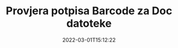 ---
############################# Static ############################
layout: "auto-gen-signature"
date: 2022-03-01T15:12:22
draft: false
operation: Verify
signaturetype: Barcode
fileformat: Doc
productName: .NET
lang: hr
productCode: net
otherformats: pdf doc docx docm dot dotm dotx odt ott rtf xls xlsx xlsm xlsb csv ods ots xltx xltm ppt pptx pps ppsx odp otp potx potm pptm ppsm png jpg bmp gif tiff svg webp wmf
breadcrumb: Put Barcode signature on Doc for C#

############################# Head ############################
head_title: "Provjera Barcode potpisa za Doc datoteke putem C#"
head_description: "Upotrijebite samo nekoliko redaka .NET koda za provjeru Doc dokumenata i njihovih Barcode potpisa."

############################# Header ############################
title: "Provjera potpisa Barcode za Doc datoteke"
description: "API za .NET pruža priliku za provjeru potpisa Barcode u dokumentima Doc. Provjera e-potpisa unutar vaših Doc dokumenata može se izvršiti brzo i jednostavno."
bg_image: "https://cms.admin.containerize.com/templates/aspose/App_Themes/V3/images/bg/header1.png"
bg_overlay: false
button:
    enable: true

############################# SubMenu ############################
submenu:
    enable: true

    left:
        img_alt: "GroupDocs.Signature for .NET"
        image: "https://cms.admin.containerize.com/templates/groupdocs/images/product-logos/90x90-noborder/groupdocs-signature-net.png"
        product: "GroupDocs.Signature"
        platform: ".NET"



############################# About ############################
about:
    enable: true
    title: "Otkrijte nove GroupDocs.Signature for .NET API značajke"
    content: |
        [GroupDocs.Signature for .NET](https://products.groupdocs.com/signature/net/) API pruža širok raspon načina za obradu brojnih formata dokumenata korištenjem elektroničkih potpisa. Podržane su mnoge vrste digitalnih potpisa kao što su tekstovi, slike, digitalni certifikati, crtični kodovi, QR kodovi, pečati ili metapodaci. Korisnici mogu dodavati, uklanjati, uređivati, potvrđivati ​​ili pretraživati ​​digitalne potpise u PDF-ovima, MS Word dokumentima, MS Excel radnim knjigama, MS PowerPoint prezentacijama, Adobe Photoshop datotekama i raznim formatima slika. Dostupan je nevjerojatan broj dodatnih značajki i postavki.
    

############################# Steps ############################
steps:
    enable: true
    title_left: "Kako provjeriti valjanost potpisa Barcode u vašem Doc dokumentu"
    content_left: |
        [GroupDocs.Signature for .NET](https://products.groupdocs.com/signature/net/) uključuje korisne značajke kao što je provjera potpisa Barcode postavljenih na dokumente Doc. Iskoristite ovu priliku bez implementacije dodatnog koda.
        
        * Prvo, instancirajte klasu potpisa koja kao parametar konstruktora daje put do dokumenta koji bi trebao biti verificiran.
        * Drugo, stvorite novi objekt VerifyOptions i postavite sva potrebna svojstva.
        * Na kraju, pozovite metodu Verify objekta Signature prolazeći instancu VerifyOptions.
        * Zatim obradite rezultate provjere.

    title_right: "Zahtjevi sustava"
    content_right: |
        GroupDocs.Signature for .NET podržani su na svim glavnim platformama i operativnim sustavima. Prije izvršavanja koda u nastavku, provjerite imate li sljedeće preduvjete instalirane na vašem sustavu.

        * Operativni sustavi: Microsoft Windows, Linux, MacOS
        * Razvojna okruženja: Microsoft Visual Studio, Xamarin, MonoDevelop
        * Frameworks: .NET Framework, .NET Standard, .NET Core, Mono
        * Preuzmite najnoviju verziju GroupDocs.Signature for .NET s [Nuget](https://www.nuget.org/packages/groupdocs.signature)
         
    code: |
        ```csharp    
        
        // Set up input Doc file
        string filePath = "input.doc";

        // Instantiate Signature for input file
        using (var signature = new GroupDocs.Signature.Signature(filePath))
        {
                //Provide verification options
                BarcodeVerifyOptions options = new BarcodeVerifyOptions()
                {
                    // process only specified page
                    PageNumber = 3,
                    AllPages = false,
                    // set up text match type
                    MatchType = TextMatchType.Contains,
                    // specify text pattern to search
                    Text = "Special signature",
                };

                // Verify document signatures
                VerificationResult result = signature.Verify(options);

                //process result
                if (result.IsValid)
                {
                    //..
                }
        }

        ```

############################# Demos ############################
demos:
    enable: true
    title: "Potpisivanje s Barcode potpisima Demo uživo"
    content: |
       Odmah dodajte različite elektroničke potpise u datoteku Doc tako da posjetite [GroupDocs.Signature App](https://products.groupdocs.app/signature/family) web mjesto.          

############################# More Formats ############################
more_formats:
    enable: true
    title: "Provjerite druge Barcode potpise koristeći C#"
    content: |
        "Provjera elektroničkih potpisa postavljenih u različite dokumente. Provjerite kvalitetu potpisa u popularnim formatima datoteka kao što je otkriveno u nastavku."
    format: 
       
       
back_to_top:
    enable: true
---
